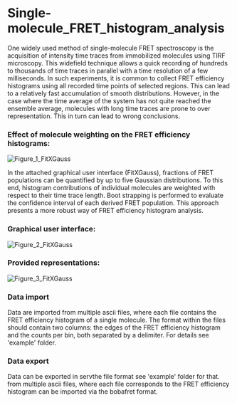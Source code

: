 # Single-molecule_FRET_histogram_analysis

One widely used method of single-molecule FRET spectroscopy is the acquisition of intensity time traces from immobilized molecules using TIRF microscopy. This widefield technique allows a quick recording of hundreds to thousands of time traces in parallel with a time resolution of a few milliseconds. In such experiments, it is common to collect FRET efficiency histograms using all recorded time points of selected regions. This can lead to a relatively fast accumulation of smooth distributions. However, in the case where the time average of the system has not quite reached the ensemble average, molecules with long time traces are prone to over representation. This in turn can lead to wrong conclusions. 

### Effect of molecule weighting on the FRET efficiency histograms:

![Figure_1_FitXGauss](https://user-images.githubusercontent.com/58071484/135234365-af626e6a-85c0-4bc9-979d-4bf981e35b55.png)

In the attached graphical user interface (FitXGauss), fractions of FRET populations can be quantified by up to five Gaussian distributions. To this end, histogram contributions of individual molecules are weighted with respect to their time trace length. Boot strapping is performed to evaluate the confidence interval of each derived FRET population. This approach presents a more robust way of FRET efficiency histogram analysis.

### Graphical user interface:

![Figure_2_FitXGauss](https://user-images.githubusercontent.com/58071484/135234611-f09c2dde-92e2-4bd2-9f6e-5ab6ff4729da.png)

### Provided representations:

![Figure_3_FitXGauss](https://user-images.githubusercontent.com/58071484/135234646-ef5d0198-15ac-408a-862b-432869a4b12c.png)

### Data import

Data are imported from multiple ascii files, where each file contains the FRET efficiency histogram of a single molecule. The format within the files should contain two columns: the edges of the FRET efficiency histogram and the counts per bin, both separated by a delimiter. For details see 'example' folder.

### Data export

Data can be exported in servthe file format see 'example' folder for that. from multiple ascii files, where each file corresponds to the FRET efficiency histogram can be imported via the bobafret format. 
